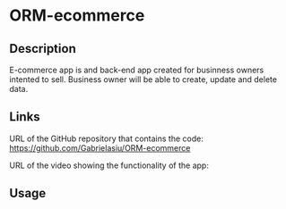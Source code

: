 # ORM-ecommerce
## Description
E-commerce app is and back-end app created for businness owners intented to sell. Business owner will be able to create, update and delete data. 

## Links
URL of the GitHub repository that contains the code: https://github.com/Gabrielasiu/ORM-ecommerce

URL of the video showing the functionality of the app: 

## Usage

